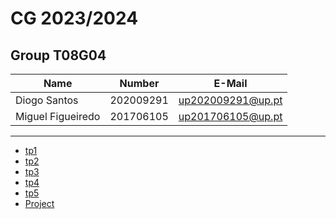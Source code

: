 # CG 2023/2024

## Group T08G04

| Name              | Number    | E-Mail               |
| ----------------- | --------- | -------------------- |
| Diogo Santos      | 202009291 | <up202009291@up.pt>  |
| Miguel Figueiredo | 201706105 | <up201706105@up.pt>  |

----

- [tp1](tp1/README.md)
- [tp2](tp2/README.md)
- [tp3](tp3/README.md)
- [tp4](tp4/README.md)
- [tp5](tp5/README.md)
- [Project](proj/README.md)
